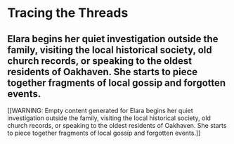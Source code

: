 # Tracing the Threads


## Elara begins her quiet investigation outside the family, visiting the local historical society, old church records, or speaking to the oldest residents of Oakhaven. She starts to piece together fragments of local gossip and forgotten events.

[[WARNING: Empty content generated for Elara begins her quiet investigation outside the family, visiting the local historical society, old church records, or speaking to the oldest residents of Oakhaven. She starts to piece together fragments of local gossip and forgotten events.]]

